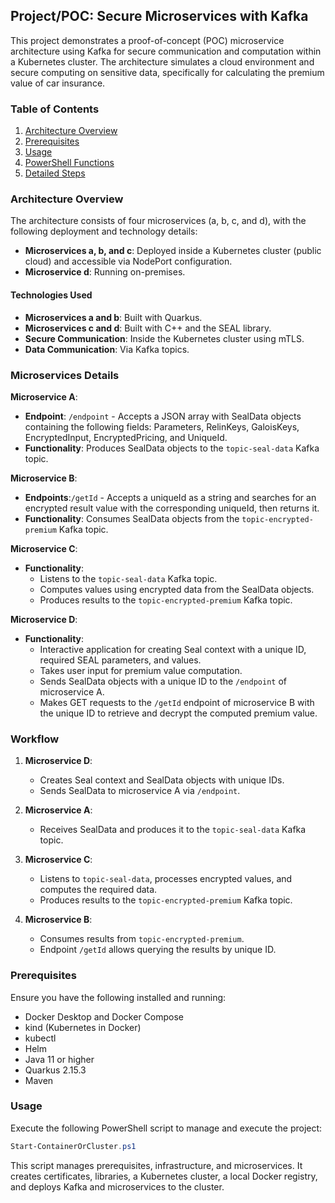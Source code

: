 ## Project/POC: Secure Microservices with Kafka

This project demonstrates a proof-of-concept (POC) microservice architecture using Kafka for secure communication and computation within a Kubernetes cluster. The architecture simulates a cloud environment and secure computing on sensitive data, specifically for calculating the premium value of car insurance.

### Table of Contents
1. [Architecture Overview](#architecture-overview)
2. [Prerequisites](#prerequisites)
3. [Usage](#usage)
4. [PowerShell Functions](#powershell-functions)
5. [Detailed Steps](#detailed-steps)

### Architecture Overview

The architecture consists of four microservices (a, b, c, and d), with the following deployment and technology details:

- **Microservices a, b, and c**: Deployed inside a Kubernetes cluster (public cloud) and accessible via NodePort configuration.
- **Microservice d**: Running on-premises.

#### Technologies Used

- **Microservices a and b**: Built with Quarkus.
- **Microservices c and d**: Built with C++ and the SEAL library.
- **Secure Communication**: Inside the Kubernetes cluster using mTLS.
- **Data Communication**: Via Kafka topics.

### Microservices Details

**Microservice A**:
- **Endpoint**: `/endpoint` - Accepts a JSON array with SealData objects containing the following fields: Parameters, RelinKeys, GaloisKeys, EncryptedInput, EncryptedPricing, and UniqueId.
- **Functionality**: Produces SealData objects to the `topic-seal-data` Kafka topic.

**Microservice B**:
- **Endpoints**:`/getId` - Accepts a uniqueId as a string and searches for an encrypted result value with the corresponding uniqueId, then returns it.
- **Functionality**: Consumes SealData objects from the `topic-encrypted-premium` Kafka topic.

**Microservice C**:
- **Functionality**:
  - Listens to the `topic-seal-data` Kafka topic.
  - Computes values using encrypted data from the SealData objects.
  - Produces results to the `topic-encrypted-premium` Kafka topic.

**Microservice D**:
- **Functionality**:
  - Interactive application for creating Seal context with a unique ID, required SEAL parameters, and values.
  - Takes user input for premium value computation.
  - Sends SealData objects with a unique ID to the `/endpoint` of microservice A.
  - Makes GET requests to the `/getId` endpoint of microservice B with the unique ID to retrieve and decrypt the computed premium value.

### Workflow

1. **Microservice D**:
   - Creates Seal context and SealData objects with unique IDs.
   - Sends SealData to microservice A via `/endpoint`.
   
2. **Microservice A**:
   - Receives SealData and produces it to the `topic-seal-data` Kafka topic.
   
3. **Microservice C**:
   - Listens to `topic-seal-data`, processes encrypted values, and computes the required data.
   - Produces results to the `topic-encrypted-premium` Kafka topic.
   
4. **Microservice B**:
   - Consumes results from `topic-encrypted-premium`.
   - Endpoint `/getId` allows querying the results by unique ID.

### Prerequisites

Ensure you have the following installed and running:
- Docker Desktop and Docker Compose
- kind (Kubernetes in Docker)
- kubectl
- Helm
- Java 11 or higher
- Quarkus 2.15.3
- Maven

### Usage

Execute the following PowerShell script to manage and execute the project:

```powershell
Start-ContainerOrCluster.ps1
```

This script manages prerequisites, infrastructure, and microservices. It creates certificates, libraries, a Kubernetes cluster, a local Docker registry, and deploys Kafka and microservices to the cluster.
